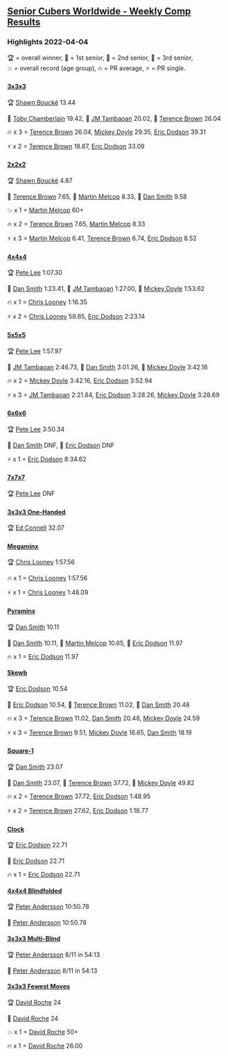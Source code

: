 <style>table {white-space: nowrap;}</style>
<link rel="stylesheet" type="text/css" href="/scw-comp/css/flags.css" />

## [Senior Cubers Worldwide - Weekly Comp Results](/scw-comp/results/)
### Highlights 2022-04-04

<span style="white-space: nowrap;">🏆 = overall winner</span>, <span style="white-space: nowrap;">🥇 = 1st senior</span>, <span style="white-space: nowrap;">🥈 = 2nd senior</span>, <span style="white-space: nowrap;">🥉 = 3rd senior</span>, <span style="white-space: nowrap;">💥 = overall record (age group)</span>, <span style="white-space: nowrap;">🔥 = PR average</span>, <span style="white-space: nowrap;">⚡ = PR single</span>.

#### [3x3x3](333.md)

<span style="white-space: nowrap;">🏆 [Shawn Boucké](../../persons/shawn_boucke/333.md) 13.44</span>

<span style="white-space: nowrap;">🥇 [Toby Chamberlain](../../persons/toby_chamberlain/333.md) 19.42</span>, <span style="white-space: nowrap;">🥈 [JM Tambaoan](../../persons/jm_tambaoan/333.md) 20.02</span>, <span style="white-space: nowrap;">🥉 [Terence Brown](../../persons/terence_brown/333.md) 26.04</span>

🔥 x 3 = <span style="white-space: nowrap;">[Terence Brown](../../persons/terence_brown/333.md) 26.04</span>, <span style="white-space: nowrap;">[Mickey Doyle](../../persons/mickey_doyle/333.md) 29.35</span>, <span style="white-space: nowrap;">[Eric Dodson](../../persons/eric_dodson/333.md) 39.31</span>

⚡ x 2 = <span style="white-space: nowrap;">[Terence Brown](../../persons/terence_brown/333.md) 18.87</span>, <span style="white-space: nowrap;">[Eric Dodson](../../persons/eric_dodson/333.md) 33.09</span>

#### [2x2x2](222.md)

<span style="white-space: nowrap;">🏆 [Shawn Boucké](../../persons/shawn_boucke/222.md) 4.87</span>

<span style="white-space: nowrap;">🥇 [Terence Brown](../../persons/terence_brown/222.md) 7.65</span>, <span style="white-space: nowrap;">🥈 [Martin Melcop](../../persons/martin_melcop/222.md) 8.33</span>, <span style="white-space: nowrap;">🥉 [Dan Smith](../../persons/dan_smith/222.md) 9.58</span>

💥 x 1 = <span style="white-space: nowrap;">[Martin Melcop](../../persons/martin_melcop/222.md) 60+</span>

🔥 x 2 = <span style="white-space: nowrap;">[Terence Brown](../../persons/terence_brown/222.md) 7.65</span>, <span style="white-space: nowrap;">[Martin Melcop](../../persons/martin_melcop/222.md) 8.33</span>

⚡ x 3 = <span style="white-space: nowrap;">[Martin Melcop](../../persons/martin_melcop/222.md) 6.41</span>, <span style="white-space: nowrap;">[Terence Brown](../../persons/terence_brown/222.md) 6.74</span>, <span style="white-space: nowrap;">[Eric Dodson](../../persons/eric_dodson/222.md) 8.52</span>

#### [4x4x4](444.md)

<span style="white-space: nowrap;">🏆 [Pete Lee](../../persons/pete_lee/444.md) 1:07.30</span>

<span style="white-space: nowrap;">🥇 [Dan Smith](../../persons/dan_smith/444.md) 1:23.41</span>, <span style="white-space: nowrap;">🥈 [JM Tambaoan](../../persons/jm_tambaoan/444.md) 1:27.00</span>, <span style="white-space: nowrap;">🥉 [Mickey Doyle](../../persons/mickey_doyle/444.md) 1:53.62</span>

🔥 x 1 = <span style="white-space: nowrap;">[Chris Looney](../../persons/chris_looney/444.md) 1:16.35</span>

⚡ x 2 = <span style="white-space: nowrap;">[Chris Looney](../../persons/chris_looney/444.md) 58.65</span>, <span style="white-space: nowrap;">[Eric Dodson](../../persons/eric_dodson/444.md) 2:23.14</span>

#### [5x5x5](555.md)

<span style="white-space: nowrap;">🏆 [Pete Lee](../../persons/pete_lee/555.md) 1:57.97</span>

<span style="white-space: nowrap;">🥇 [JM Tambaoan](../../persons/jm_tambaoan/555.md) 2:46.73</span>, <span style="white-space: nowrap;">🥈 [Dan Smith](../../persons/dan_smith/555.md) 3:01.26</span>, <span style="white-space: nowrap;">🥉 [Mickey Doyle](../../persons/mickey_doyle/555.md) 3:42.16</span>

🔥 x 2 = <span style="white-space: nowrap;">[Mickey Doyle](../../persons/mickey_doyle/555.md) 3:42.16</span>, <span style="white-space: nowrap;">[Eric Dodson](../../persons/eric_dodson/555.md) 3:52.94</span>

⚡ x 3 = <span style="white-space: nowrap;">[JM Tambaoan](../../persons/jm_tambaoan/555.md) 2:21.84</span>, <span style="white-space: nowrap;">[Eric Dodson](../../persons/eric_dodson/555.md) 3:28.26</span>, <span style="white-space: nowrap;">[Mickey Doyle](../../persons/mickey_doyle/555.md) 3:28.69</span>

#### [6x6x6](666.md)

<span style="white-space: nowrap;">🏆 [Pete Lee](../../persons/pete_lee/666.md) 3:50.34</span>

<span style="white-space: nowrap;">🥇 [Dan Smith](../../persons/dan_smith/666.md) DNF</span>, <span style="white-space: nowrap;">🥈 [Eric Dodson](../../persons/eric_dodson/666.md) DNF</span>

⚡ x 1 = <span style="white-space: nowrap;">[Eric Dodson](../../persons/eric_dodson/666.md) 8:34.62</span>

#### [7x7x7](777.md)

<span style="white-space: nowrap;">🏆 [Pete Lee](../../persons/pete_lee/777.md) DNF</span>

#### [3x3x3 One-Handed](333oh.md)

<span style="white-space: nowrap;">🏆 [Ed Connell](../../persons/ed_connell/333oh.md) 32.07</span>

#### [Megaminx](minx.md)

<span style="white-space: nowrap;">🏆 [Chris Looney](../../persons/chris_looney/minx.md) 1:57.56</span>

🔥 x 1 = <span style="white-space: nowrap;">[Chris Looney](../../persons/chris_looney/minx.md) 1:57.56</span>

⚡ x 1 = <span style="white-space: nowrap;">[Chris Looney](../../persons/chris_looney/minx.md) 1:48.09</span>

#### [Pyraminx](pyram.md)

<span style="white-space: nowrap;">🏆 [Dan Smith](../../persons/dan_smith/pyram.md) 10.11</span>

<span style="white-space: nowrap;">🥇 [Dan Smith](../../persons/dan_smith/pyram.md) 10.11</span>, <span style="white-space: nowrap;">🥈 [Martin Melcop](../../persons/martin_melcop/pyram.md) 10.65</span>, <span style="white-space: nowrap;">🥉 [Eric Dodson](../../persons/eric_dodson/pyram.md) 11.97</span>

🔥 x 1 = <span style="white-space: nowrap;">[Eric Dodson](../../persons/eric_dodson/pyram.md) 11.97</span>

#### [Skewb](skewb.md)

<span style="white-space: nowrap;">🏆 [Eric Dodson](../../persons/eric_dodson/skewb.md) 10.54</span>

<span style="white-space: nowrap;">🥇 [Eric Dodson](../../persons/eric_dodson/skewb.md) 10.54</span>, <span style="white-space: nowrap;">🥈 [Terence Brown](../../persons/terence_brown/skewb.md) 11.02</span>, <span style="white-space: nowrap;">🥉 [Dan Smith](../../persons/dan_smith/skewb.md) 20.48</span>

🔥 x 3 = <span style="white-space: nowrap;">[Terence Brown](../../persons/terence_brown/skewb.md) 11.02</span>, <span style="white-space: nowrap;">[Dan Smith](../../persons/dan_smith/skewb.md) 20.48</span>, <span style="white-space: nowrap;">[Mickey Doyle](../../persons/mickey_doyle/skewb.md) 24.59</span>

⚡ x 3 = <span style="white-space: nowrap;">[Terence Brown](../../persons/terence_brown/skewb.md) 9.51</span>, <span style="white-space: nowrap;">[Mickey Doyle](../../persons/mickey_doyle/skewb.md) 16.65</span>, <span style="white-space: nowrap;">[Dan Smith](../../persons/dan_smith/skewb.md) 18.19</span>

#### [Square-1](sq1.md)

<span style="white-space: nowrap;">🏆 [Dan Smith](../../persons/dan_smith/sq1.md) 23.07</span>

<span style="white-space: nowrap;">🥇 [Dan Smith](../../persons/dan_smith/sq1.md) 23.07</span>, <span style="white-space: nowrap;">🥈 [Terence Brown](../../persons/terence_brown/sq1.md) 37.72</span>, <span style="white-space: nowrap;">🥉 [Mickey Doyle](../../persons/mickey_doyle/sq1.md) 49.82</span>

🔥 x 2 = <span style="white-space: nowrap;">[Terence Brown](../../persons/terence_brown/sq1.md) 37.72</span>, <span style="white-space: nowrap;">[Eric Dodson](../../persons/eric_dodson/sq1.md) 1:48.95</span>

⚡ x 2 = <span style="white-space: nowrap;">[Terence Brown](../../persons/terence_brown/sq1.md) 27.62</span>, <span style="white-space: nowrap;">[Eric Dodson](../../persons/eric_dodson/sq1.md) 1:18.77</span>

#### [Clock](clock.md)

<span style="white-space: nowrap;">🏆 [Eric Dodson](../../persons/eric_dodson/clock.md) 22.71</span>

<span style="white-space: nowrap;">🥇 [Eric Dodson](../../persons/eric_dodson/clock.md) 22.71</span>

🔥 x 1 = <span style="white-space: nowrap;">[Eric Dodson](../../persons/eric_dodson/clock.md) 22.71</span>

#### [4x4x4 Blindfolded](444bf.md)

<span style="white-space: nowrap;">🏆 [Peter Andersson](../../persons/peter_andersson/444bf.md) 10:50.78</span>

<span style="white-space: nowrap;">🥇 [Peter Andersson](../../persons/peter_andersson/444bf.md) 10:50.78</span>

#### [3x3x3 Multi-Blind](333mbf.md)

<span style="white-space: nowrap;">🏆 [Peter Andersson](../../persons/peter_andersson/333mbf.md) 8/11 in 54:13</span>

<span style="white-space: nowrap;">🥇 [Peter Andersson](../../persons/peter_andersson/333mbf.md) 8/11 in 54:13</span>

#### [3x3x3 Fewest Moves](333fm.md)

<span style="white-space: nowrap;">🏆 [David Roche](../../persons/david_roche/333fm.md) 24</span>

<span style="white-space: nowrap;">🥇 [David Roche](../../persons/david_roche/333fm.md) 24</span>

💥 x 1 = <span style="white-space: nowrap;">[David Roche](../../persons/david_roche/333fm.md) 50+</span>

🔥 x 1 = <span style="white-space: nowrap;">[David Roche](../../persons/david_roche/333fm.md) 26.00</span>


<!-- Global site tag (gtag.js) - Google Analytics -->
<script async src="https://www.googletagmanager.com/gtag/js?id=UA-86348435-3"></script>
<script>window.dataLayer = window.dataLayer || []; function gtag() {dataLayer.push(arguments);} gtag('js', new Date()); gtag('config', 'UA-86348435-3');</script>
